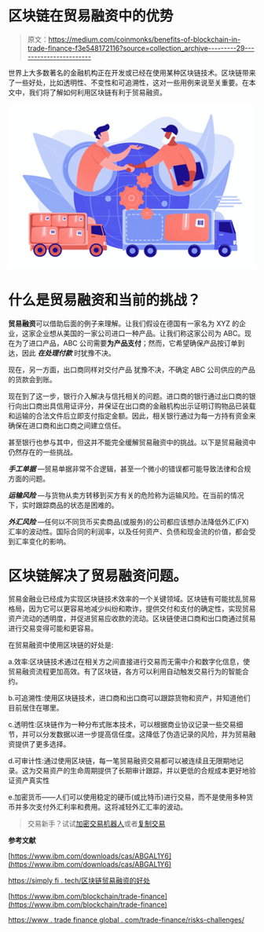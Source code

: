 # 区块链在贸易融资中的优势

> 原文：<https://medium.com/coinmonks/benefits-of-blockchain-in-trade-finance-f3e548172116?source=collection_archive---------29----------------------->

世界上大多数著名的金融机构正在开发或已经在使用某种区块链技术。区块链带来了一些好处，比如透明性、不变性和可追溯性，这对一些用例来说至关重要。在本文中，我们将了解如何利用区块链有利于贸易融资。

![](img/457d34495b4f3250e9b1bf1e0cab6691.png)

# 什么是贸易融资和当前的挑战？

**贸易融资**可以借助后面的例子来理解。让我们假设在德国有一家名为 XYZ 的企业，这家企业想从美国的一家公司进口一种产品。让我们称这家公司为 ABC。现在为了进口产品，ABC 公司需要**为产品支付**；然而，它希望确保产品按订单到达，因此 ***在处理付款*** 时犹豫不决。

现在，另一方面，出口商同样对交付产品 犹豫不决，不确定 ABC 公司供应的产品的货款会到账。

现在到了这一步，银行介入解决与信托相关的问题。进口商的银行通过出口商的银行向出口商出具信用证评分，并保证在出口商的金融机构出示证明订购物品已装载和运输的合法文件后立即支付指定金额。因此，相关银行通过为每一方持有资金来确保在进口商和出口商之间建立信任。

甚至银行也参与其中，但这并不能完全缓解贸易融资中的挑战。以下是贸易融资中仍然存在的一些挑战。

***手工单据*** —贸易单据非常不合逻辑，甚至一个微小的错误都可能导致法律和合规方面的问题。

***运输风险*** —与货物从卖方转移到买方有关的危险称为运输风险。在当前的情况下，实时跟踪商品的状态是困难的。

***外汇风险*** —任何以不同货币买卖商品(或服务)的公司都应该想办法降低外汇(FX)汇率的波动性。国际合同的利润率，以及任何资产、负债和现金流的价值，都会受到汇率变化的影响。

# 区块链解决了贸易融资问题。

贸易金融业已经成为实现区块链技术效率的一个关键领域。区块链有可能扰乱贸易格局，因为它可以更容易地减少纠纷和欺诈，提供交付和支付的确定性，实现贸易资产流动的透明度，并促进贸易应收款的流动。区块链使进口商和出口商通过贸易进行交易变得可能和更容易。

在贸易融资中使用区块链的好处是:

a.效率:区块链技术通过在相关方之间直接进行交易而无需中介和数字化信息，使贸易融资流程更加高效。有了区块链，各方可以利用自动触发交易行为的智能合约。

b.可追溯性:使用区块链技术，进口商和出口商可以跟踪货物和资产，并知道他们目前居住在哪里。

c.透明性:区块链作为一种分布式账本技术，可以根据商业协议记录一些交易细节，并可以分发数据以进一步提高信任度。这降低了伪造记录的风险，并为贸易融资提供了更多选择。

d.可审计性:通过使用区块链，每一笔贸易融资交易都可以被连续且无限期地记录。这为交易资产的生命周期提供了长期审计跟踪，并以更低的合规成本更好地验证资产真实性

e.加密货币——人们可以使用稳定的硬币(或比特币)进行交易，而不是使用多种货币并多次支付外汇利率和费用。这将减轻外汇汇率的波动。

> 交易新手？试试[加密交易机器人](/coinmonks/crypto-trading-bot-c2ffce8acb2a)或者[复制交易](/coinmonks/top-10-crypto-copy-trading-platforms-for-beginners-d0c37c7d698c)

**参考文献**

[https://www.ibm.com/downloads/cas/ABGAL1Y6](https://www.ibm.com/downloads/cas/ABGAL1Y6)

[https://simply fi . tech/区块链贸易融资的好处](https://simplyfi.tech/benefits-of-blockchain-in-trade-finance)

[https://www.ibm.com/blockchain/trade-finance](https://www.ibm.com/blockchain/trade-finance)

[https://www . trade finance global . com/trade-finance/risks-challenges/](https://www.tradefinanceglobal.com/trade-finance/risks-challenges/)